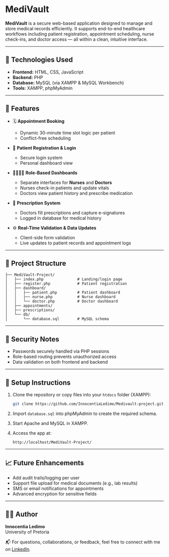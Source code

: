 
# MediVault

**MediVault** is a secure web-based application designed to manage and store medical records efficiently. It supports end-to-end healthcare workflows including patient registration, appointment scheduling, nurse check-ins, and doctor access — all within a clean, intuitive interface.

---

## 🔧 Technologies Used

- **Frontend:** HTML, CSS, JavaScript  
- **Backend:** PHP  
- **Database:** MySQL (via XAMPP & MySQL Workbench)  
- **Tools:** XAMPP, phpMyAdmin

---

## 🌟 Features

- 🗓️ **Appointment Booking**  
  - Dynamic 30-minute time slot logic per patient  
  - Conflict-free scheduling

- 👤 **Patient Registration & Login**  
  - Secure login system  
  - Personal dashboard view

- 👩‍⚕️👨‍⚕️ **Role-Based Dashboards**  
  - Separate interfaces for **Nurses** and **Doctors**  
  - Nurses check-in patients and update vitals  
  - Doctors view patient history and prescribe medication

- 📝 **Prescription System**  
  - Doctors fill prescriptions and capture e-signatures  
  - Logged in database for medical history

- ⚙️ **Real-Time Validation & Data Updates**  
  - Client-side form validation  
  - Live updates to patient records and appointment logs

---

## 📁 Project Structure

```
├── MediVault-Project/
│   ├── index.php               # Landing/login page
│   ├── register.php            # Patient registration
│   ├── dashboard/
│   │   ├── patient.php         # Patient dashboard
│   │   ├── nurse.php           # Nurse dashboard
│   │   └── doctor.php          # Doctor dashboard
│   ├── appointments/
│   ├── prescriptions/
│   └── db/
│       └── database.sql        # MySQL schema
```

---

## 🔐 Security Notes

- Passwords securely handled via PHP sessions
- Role-based routing prevents unauthorized access
- Data validation on both frontend and backend

---

## 🚀 Setup Instructions

1. Clone the repository or copy files into your `htdocs` folder (XAMPP):
   ```bash
   git clone https://github.com/InnocentiaLedimo/Medivault-project.git
   ```

2. Import `database.sql` into phpMyAdmin to create the required schema.

3. Start Apache and MySQL in XAMPP.

4. Access the app at:
   ```
   http://localhost/MediVault-Project/
   ```

---

## 📈 Future Enhancements

- Add audit trails/logging per user
- Support file upload for medical documents (e.g., lab results)
- SMS or email notifications for appointments
- Advanced encryption for sensitive fields

---

## 🧑‍💻 Author

**Innocentia Ledimo**  
University of Pretoria 

📬 For questions, collaborations, or feedback, feel free to connect with me on [LinkedIn](https://www.linkedin.com/in/innocentia-ledimo-637b9622b).
